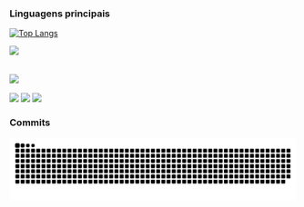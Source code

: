 ### Linguagens principais
[![Top Langs](https://github-readme-stats.vercel.app/api/top-langs/?username=JaoPedro007&layout=compact&langs_count=7&theme=dark)](https://github.com/JaoPedro007)

<p align="left">
  <a href="https://skillicons.dev">
    <img src="https://skillicons.dev/icons?i=git,kali,linux,aws,jenkins,nginx,java,postgres,mongodb" />
  </a>
</p>


</div>


<br> 

<img src="https://github.com/JaoPedro007/JaoPedro007/assets/106089677/e7238ded-eb1b-43a5-9f62-99062b3e76d4" width="400">


  <a href="https://www.linkedin.com/in/jo%C3%A3o-pedro-rodrigues-leite-038537167/" target="_blank"><img src="https://img.shields.io/badge/-LinkedIn-%230077B5?style=for-the-badge&logo=linkedin&logoColor=white" target="_blank"></a>
  <a href="https://instagram.com/joao.pedro.leite" target="_blank"><img src="https://img.shields.io/badge/-Instagram-%23E4405F?style=for-the-badge&logo=instagram&logoColor=white" target="_blank"></a>
  <a href="mailto:joaopedrorodriguesleite9@gmail.com"><img src="https://img.shields.io/badge/-Gmail-%23333?style=for-the-badge&logo=gmail&logoColor=white" target="_blank"></a>

### Commits
![Snake animation](https://github.com/JaoPedro007/JaoPedro007/blob/output/github-snake-dark.svg)



